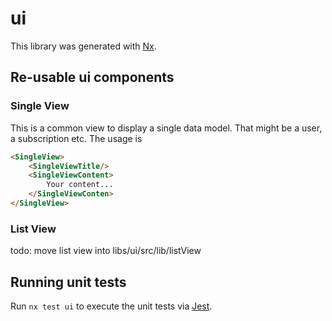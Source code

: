 # ui

This library was generated with [Nx](https://nx.dev).

## Re-usable ui components
### Single View
This is a common view to display a single data model. That might be a user, a subscription etc.
The usage is
```html
<SingleView>
    <SingleViewTitle/>
    <SingleViewContent>
        Your content...
    </SingleViewConten>
</SingleView>
```

### List View
todo: move list view into libs/ui/src/lib/listView

## Running unit tests

Run `nx test ui` to execute the unit tests via [Jest](https://jestjs.io).
